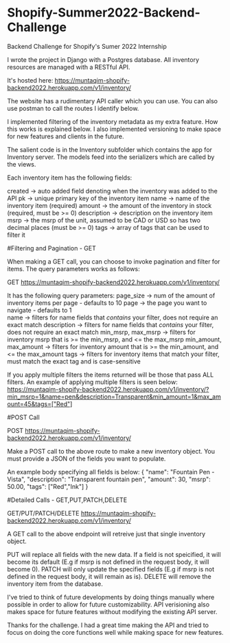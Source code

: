 # Shopify-Summer2022-Backend-Challenge
Backend Challenge for Shopify's Sumer 2022 Internship

I wrote the project in Django with a Postgres database.
All inventory resources are managed with a RESTful API.

It's hosted here: https://muntaqim-shopify-backend2022.herokuapp.com/v1/inventory/

The website has a rudimentary API caller which you can use. You can also use postman to call the routes I identify below.

I implemented filtering of the inventory metadata as my extra feature. How this works is explained below.
I also implemented versioning to make space for new features and clients in the future.

The salient code is in the Inventory subfolder which contains the app for Inventory server. The models feed into the serializers which are called by the views.

Each inventory item has the following fields:

created -> auto added field denoting when the inventory was added to the API
pk -> unique primary key of the inventory item
name -> name of the inventory item (required)
amount -> the amount of the inventory in stock (required, must be >= 0)
description -> description on the inventory item
msrp -> the msrp of the unit, assumed to be CAD or USD so has two decimal places (must be >= 0)
tags -> array of tags that can be used to filter it

#Filtering and Pagination - GET

When making a GET call, you can choose to invoke pagination and filter for items. The query parameters works as follows:

GET https://muntaqim-shopify-backend2022.herokuapp.com/v1/inventory/

  It has the following query parameters:
    page_size -> num of the amount of inventory items per page - defaults to 10
    page -> the page you want to navigate - defaults to 1
    \
    name -> filters for name fields that *contains* your filter, does not require an exact match
    description -> filters for name fields that *contains* your filter, does not require an exact match
    min_msrp, max_msrp -> filters for inventory msrp that is >= the min_msrp, and <= the max_msrp
    min_amount, max_amount -> filters for inventory amount that is >= the min_amount, and <= the max_amount
    tags -> filters for inventory items that match your filter, must match the exact tag and is case-sensitive
   
  If you apply multiple filters the items returned will be those that pass ALL filters. An example of applying multiple filters is seen below:
  https://muntaqim-shopify-backend2022.herokuapp.com/v1/inventory/?min_msrp=1&name=pen&description=Transparent&min_amount=1&max_amount=45&tags=["Red"]
  
#POST Call

POST https://muntaqim-shopify-backend2022.herokuapp.com/v1/inventory/

Make a POST call to the above route to make a new inventory object. You must provide a JSON of the fields you want to populate.

An example body specifying all fields is below:
{
    "name": "Fountain Pen - Vista",
    "description": "Transparent fountain pen",
    "amount": 30,
    "msrp": 50.00,
    "tags": ["Red","Ink"]
}


#Detailed Calls - GET,PUT,PATCH,DELETE

GET/PUT/PATCH/DELETE https://muntaqim-shopify-backend2022.herokuapp.com/v1/inventory/<pk>

 A GET call to the above endpoint will retreive just that single inventory object.
  
 PUT will replace all fields with the new data. If a field is not speicified, it will become its default (E.g if msrp is not defined in the request body, it will become 0). 
 PATCH will only update the specified fields (E.g if msrp is not defined in the request body, it will remain as is).
 DELETE will remove the inventory item from the database.
  
 
 I've tried to think of future developments by doing things manually where possible in order to allow for future customizability. API verisioning also makes space for future
 features without modifying the existing API server.
  
 Thanks for the challenge. I had a great time making the API and tried to focus on doing the core functions well while making space for new features.
